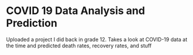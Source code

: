 # COVID 19 Data Analysis and Prediction
 Uploaded a project I did back in grade 12. Takes a look at COVID-19 data at the time and predicted death rates, recovery rates, and stuff
